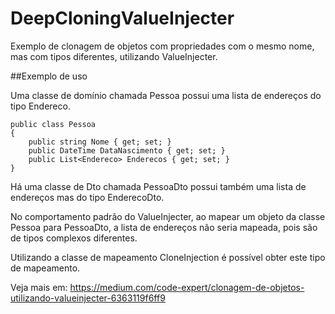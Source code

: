 # DeepCloningValueInjecter
Exemplo de clonagem de objetos com propriedades com o mesmo nome, mas com tipos diferentes, utilizando ValueInjecter.

##Exemplo de uso

Uma classe de domínio chamada Pessoa possui uma lista de endereços do tipo Endereco. 

```
public class Pessoa
{
    public string Nome { get; set; }
    public DateTime DataNascimento { get; set; }
    public List<Endereco> Enderecos { get; set; }
}
```
Há uma classe de Dto chamada PessoaDto possui também uma lista de endereços mas do tipo EnderecoDto.

No comportamento padrão do ValueInjecter, ao mapear um objeto da classe Pessoa para PessoaDto, a lista de endereços não seria mapeada, pois são de tipos complexos diferentes.

Utilizando a classe de mapeamento CloneInjection é possível obter este tipo de mapeamento.
  
Veja mais em: https://medium.com/code-expert/clonagem-de-objetos-utilizando-valueinjecter-6363119f6ff9
